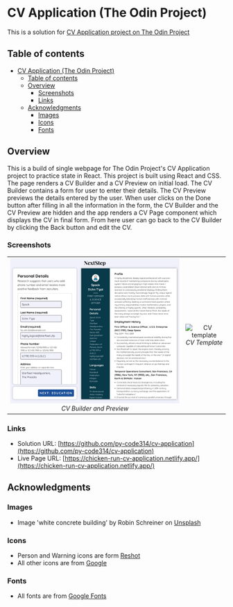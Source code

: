 # CV Application (The Odin Project)

This is a solution for [CV Application project on The Odin Project](https://www.theodinproject.com/lessons/node-path-react-new-cv-application)

## Table of contents

- [CV Application (The Odin Project)](#cv-application-the-odin-project)
  - [Table of contents](#table-of-contents)
  - [Overview](#overview)
    - [Screenshots](#screenshots)
    - [Links](#links)
  - [Acknowledgments](#acknowledgments)
    - [Images](#images)
    - [Icons](#icons)
    - [Fonts](#fonts)

## Overview

This is a build of single webpage for The Odin Project's CV Application project to practice state in React. This project is built using React and CSS. The page renders a CV Builder and a CV Preview on initial load. The CV Builder contains a form for user to enter their details. The CV Preview previews the details entered by the user. When user clicks on the Done button after filling in all the information in the form, the CV Builder and the CV Preview are hidden and the app renders a CV Page component which displays the CV in final form. From here user can go back to the CV Builder by clicking the Back button and edit the CV.

### Screenshots

<table>
  <tr>
    <td align="center">
      <img src="./src/assets/images/resume-builder.jpeg" alt="CV builder and preview" width="550">
      <br>
      <em>CV Builder and Preview</em>
    </td>
    <td align="center">
      <img src="./images/resume-template.jpeg" alt="CV template" width="250">
      <br>
      <em>CV Template</em>
    </td>
  </tr>
</table>


### Links

- Solution URL: [https://github.com/py-code314/cv-application](https://github.com/py-code314/cv-application)
- Live Page URL: [https://chicken-run-cv-application.netlify.app/](https://chicken-run-cv-application.netlify.app/)


## Acknowledgments

### Images

- Image 'white concrete building' by Robin Schreiner on [Unsplash](https://unsplash.com/photos/white-concrete-building-7y4858E8PfA)

### Icons

- Person and Warning icons are form [Reshot](https://www.reshot.com/)
- All other icons are from [Google](https://fonts.google.com/icons)

### Fonts

- All fonts are from [Google Fonts](https://fonts.google.com/)
